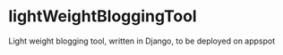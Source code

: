lightWeightBloggingTool
=======================

Light weight blogging tool, written in Django, to be deployed on appspot
